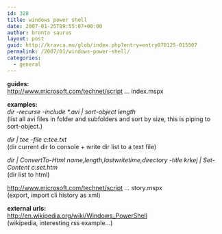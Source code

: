 ```yaml
---
id: 328
title: windows power shell
date: 2007-01-25T09:55:07+00:00
author: bronto saurus
layout: post
guid: http://kravca.mu/glob/index.php?entry=entry070125-015507
permalink: /2007/01/windows-power-shell/
categories:
  - general
---
```

**guides:**  
<a href="http://www.microsoft.com/technet/scriptcenter/topics/msh/cmdlets/index.mspx" target="_blank" >http://www.microsoft.com/technet/script &#8230; index.mspx</a>

**examples:**  
_dir -recurse -include *.avi | sort-object length_  
(list all avi files in folder and subfolders and sort by size, this is piping to sort-object.)

_dir | tee -file c:tee.txt_  
(dir current dir to console + write dir list to a text file)

 _dir | ConvertTo-Html name,length,lastwritetime,directory -title krkej | Set-Content c:set.htm_  
(dir list to html)

<a href="http://www.microsoft.com/technet/scriptcenter/topics/msh/cmdlets/add-history.mspx" target="_blank" >http://www.microsoft.com/technet/script &#8230; story.mspx</a>  
(export, import cli history as xml)

**external urls:**  
<a href="http://en.wikipedia.org/wiki/Windows_PowerShell" target="_blank" >http://en.wikipedia.org/wiki/Windows_PowerShell</a>  
(wikipedia, interesting rss example&#8230;)